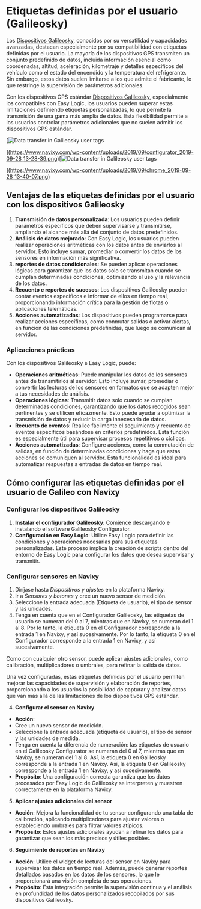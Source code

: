 # Etiquetas definidas por el usuario (Galileosky)

Los [Dispositivos Galileosky](https://www.navixy.com/devices/galileosky/), conocidos por su versatilidad y capacidades avanzadas, destacan especialmente por su compatibilidad con etiquetas definidas por el usuario. La mayoría de los dispositivos GPS transmiten un conjunto predefinido de datos, incluida información esencial como coordenadas, altitud, aceleración, kilometraje y detalles específicos del vehículo como el estado del encendido y la temperatura del refrigerante. Sin embargo, estos datos suelen limitarse a los que admite el fabricante, lo que restringe la supervisión de parámetros adicionales.

Con los dispositivos GPS estándar [Dispositivos Galileosky](https://www.navixy.com/devices/galileosky/), especialmente los compatibles con Easy Logic, los usuarios pueden superar estas limitaciones definiendo etiquetas personalizadas, lo que permite la transmisión de una gama más amplia de datos. Esta flexibilidad permite a los usuarios controlar parámetros adicionales que no suelen admitir los dispositivos GPS estándar.

[![Data transfer in Galileosky user tags](https://www.navixy.com/wp-content/uploads/2019/09/configurator_2019-09-28_13-28-39-600x370.png)

](https://www.navixy.com/wp-content/uploads/2019/09/configurator_2019-09-28_13-28-39.png)[![Data transfer in Galileosky user tags](https://www.navixy.com/wp-content/uploads/2019/09/chrome_2019-09-28_13-40-07-600x296.png)

](https://www.navixy.com/wp-content/uploads/2019/09/chrome_2019-09-28_13-40-07.png)

## Ventajas de las etiquetas definidas por el usuario con los dispositivos Galileosky

1. **Transmisión de datos personalizada**: Los usuarios pueden definir parámetros específicos que deben supervisarse y transmitirse, ampliando el alcance más allá del conjunto de datos predefinidos.
2. **Análisis de datos mejorado**: Con Easy Logic, los usuarios pueden realizar operaciones aritméticas con los datos antes de enviarlos al servidor. Esto incluye sumar, promediar o convertir los datos de los sensores en información más significativa.
3. **reportes de datos condicionales**: Se pueden aplicar operaciones lógicas para garantizar que los datos solo se transmitan cuando se cumplan determinadas condiciones, optimizando el uso y la relevancia de los datos.
4. **Recuento e reportes de sucesos**: Los dispositivos Galileosky pueden contar eventos específicos e informar de ellos en tiempo real, proporcionando información crítica para la gestión de flotas o aplicaciones telemáticas.
5. **Acciones automatizadas**: Los dispositivos pueden programarse para realizar acciones específicas, como conmutar salidas o activar alertas, en función de las condiciones predefinidas, que luego se comunican al servidor.

### Aplicaciones prácticas

Con los dispositivos Galileosky e Easy Logic, puede:

- **Operaciones aritméticas**: Puede manipular los datos de los sensores antes de transmitirlos al servidor. Esto incluye sumar, promediar o convertir las lecturas de los sensores en formatos que se adapten mejor a tus necesidades de análisis.
- **Operaciones lógicas**: Transmitir datos solo cuando se cumplan determinadas condiciones, garantizando que los datos recogidos sean pertinentes y se utilicen eficazmente. Esto puede ayudar a optimizar la transmisión de datos y reducir la carga innecesaria de datos.
- **Recuento de eventos**: Realice fácilmente el seguimiento y recuento de eventos específicos basándose en criterios predefinidos. Esta función es especialmente útil para supervisar procesos repetitivos o cíclicos.
- **Acciones automatizadas**: Configure acciones, como la conmutación de salidas, en función de determinadas condiciones y haga que estas acciones se comuniquen al servidor. Esta funcionalidad es ideal para automatizar respuestas a entradas de datos en tiempo real.

## Cómo configurar las etiquetas definidas por el usuario de Galileo con Navixy

### Configurar los dispositivos Galileosky

1. **Instalar el configurador Galileosky**: Comience descargando e instalando el software Galileosky Configurator.
2. **Configuración en Easy Logic**: Utilice Easy Logic para definir las condiciones y operaciones necesarias para sus etiquetas personalizadas. Este proceso implica la creación de scripts dentro del entorno de Easy Logic para configurar los datos que desea supervisar y transmitir.

### Configurar sensores en Navixy

1. Diríjase hasta *Dispositivos y ajustes* en la plataforma Navixy.
2. Ir a *Sensores y botones* y cree un nuevo sensor de medición.
3. Seleccione la entrada adecuada (Etiqueta de usuario), el tipo de sensor y las unidades.
4. Tenga en cuenta que en el Configurador Galileosky, las etiquetas de usuario se numeran del 0 al 7, mientras que en Navixy, se numeran del 1 al 8. Por lo tanto, la etiqueta 0 en el Configurador corresponde a la entrada 1 en Navixy, y así sucesivamente. Por lo tanto, la etiqueta 0 en el Configurador corresponde a la entrada 1 en Navixy, y así sucesivamente.

Como con cualquier otro sensor, puede aplicar ajustes adicionales, como calibración, multiplicadores o umbrales, para refinar la salida de datos.

Una vez configuradas, estas etiquetas definidas por el usuario permiten mejorar las capacidades de supervisión y elaboración de reportes, proporcionando a los usuarios la posibilidad de capturar y analizar datos que van más allá de las limitaciones de los dispositivos GPS estándar.

4. **Configurar el sensor en Navixy**

- **Acción**:
- Cree un nuevo sensor de medición.
- Seleccione la entrada adecuada (etiqueta de usuario), el tipo de sensor y las unidades de medida.
- Tenga en cuenta la diferencia de numeración: las etiquetas de usuario en el Galileosky Configurator se numeran del 0 al 7, mientras que en Navixy, se numeran del 1 al 8. Así, la etiqueta 0 en Galileosky corresponde a la entrada 1 en Navixy. Así, la etiqueta 0 en Galileosky corresponde a la entrada 1 en Navixy, y así sucesivamente.
- **Propósito**: Una configuración correcta garantiza que los datos procesados por Easy Logic de Galileosky se interpreten y muestren correctamente en la plataforma Navixy.

5. **Aplicar ajustes adicionales del sensor**

- **Acción**: Mejora la funcionalidad de tu sensor configurando una tabla de calibración, aplicando multiplicadores para ajustar valores o estableciendo umbrales para filtrar valores atípicos.
- **Propósito**: Estos ajustes adicionales ayudan a refinar los datos para garantizar que sean los más precisos y útiles posibles.

6. **Seguimiento de reportes en Navixy**

- **Acción**: Utilice el widget de lecturas del sensor en Navixy para supervisar los datos en tiempo real. Además, puede generar reportes detallados basados en los datos de los sensores, lo que le proporcionará una visión completa de sus operaciones.
- **Propósito**: Esta integración permite la supervisión continua y el análisis en profundidad de los datos personalizados recopilados por sus dispositivos Galileosky.